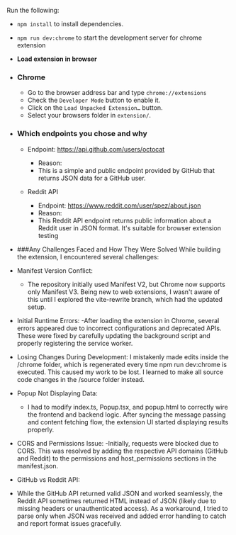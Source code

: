 

Run the following:

- `npm install` to install dependencies.
- `npm run dev:chrome` to start the development server for chrome extension


- **Load extension in browser**

- ### Chrome

  - Go to the browser address bar and type `chrome://extensions`
  - Check the `Developer Mode` button to enable it.
  - Click on the `Load Unpacked Extension…` button.
  - Select your browsers folder in `extension/`.

- ### Which endpoints you chose and why
   - Endpoint: https://api.github.com/users/octocat
     - Reason:
     - This is a simple and public endpoint provided by GitHub that returns JSON data for a GitHub user.

  - Reddit API
    - Endpoint: https://www.reddit.com/user/spez/about.json
    - Reason:
    - This Reddit API endpoint returns public information about a Reddit user in JSON format. It's suitable for browser extension testing

- ###Any Challenges Faced and How They Were Solved
While building the extension, I encountered several challenges:

- Manifest Version Conflict:
  - The repository initially used Manifest V2, but Chrome now supports only Manifest V3. Being new to web extensions, I wasn't aware of this until I explored the vite-rewrite branch, which had the updated setup.

 - Initial Runtime Errors:
   -After loading the extension in Chrome, several errors appeared due to incorrect configurations and deprecated APIs. These were fixed by carefully updating the background script and properly registering the service worker.

 - Losing Changes During Development:
I mistakenly made edits inside the /chrome folder, which is regenerated every time npm run dev:chrome is executed. This caused my work to be lost. I learned to make all source code changes in the /source folder instead.

 - Popup Not Displaying Data:
   - I had to modify index.ts, Popup.tsx, and popup.html to correctly wire the frontend and backend logic. After syncing the message passing and content fetching flow, the extension UI started displaying results properly.

 - CORS and Permissions Issue:
   -Initially, requests were blocked due to CORS. This was resolved by adding the respective API domains (GitHub and Reddit) to the permissions and host_permissions sections in the manifest.json.

 - GitHub vs Reddit API:
  - While the GitHub API returned valid JSON and worked seamlessly, the Reddit API sometimes returned HTML instead of JSON (likely due to missing headers or unauthenticated access). As a workaround, I tried to parse only when JSON was received and added error handling to catch and report format issues gracefully.



